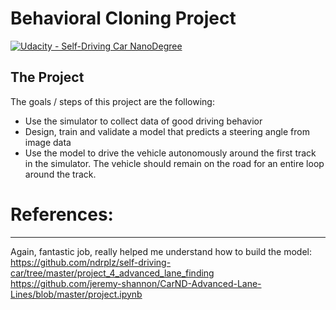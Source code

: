 # Behavioral Cloning Project

[![Udacity - Self-Driving Car NanoDegree](https://s3.amazonaws.com/udacity-sdc/github/shield-carnd.svg)](http://www.udacity.com/drive)

The Project
---
The goals / steps of this project are the following:
* Use the simulator to collect data of good driving behavior 
* Design, train and validate a model that predicts a steering angle from image data
* Use the model to drive the vehicle autonomously around the first track in the simulator. The vehicle should remain on the road for an entire loop around the track.

# References:
---
Again, fantastic job, really helped me understand how to build the model: https://github.com/ndrplz/self-driving-car/tree/master/project_4_advanced_lane_finding https://github.com/jeremy-shannon/CarND-Advanced-Lane-Lines/blob/master/project.ipynb
